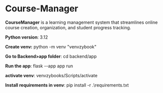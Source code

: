 # Course-Manager
**CourseManager** is a learning management system that streamlines online course creation, organization, and student progress tracking.

**Python version**: 3.12

**Create venv:**
 python -m venv "venvzybook"

 **Go to Backend>app folder**:
 cd backend/app

**Run the app**: flask --app app run


**activate venv**: venvzybooks/Scripts/activate 

**Install requirements in venv**:  pip install -r .\requirements.txt
